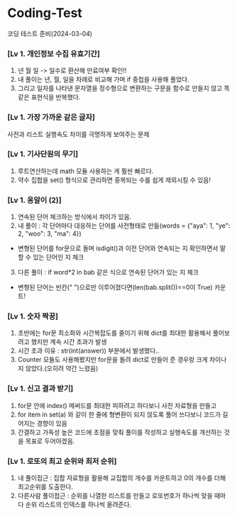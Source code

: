 # Coding-Test
코딩 테스트 준비(2024-03-04)

### [Lv 1. 개인정보 수집 유효기간]  
1. 년 월 일 -> 일수로 환산해 만료여부 확인!!  
2. 내 풀이는 년, 월, 일을 차례로 비교해 가며 if 중첩을 사용해 풀었다.  
3. 그리고 일자를 나타낸 문자열을 정수형으로 변환하는 구문을 함수로 만들지 않고 똑같은 표현식을 반복했다.

### [Lv 1. 가장 가까운 같은 글자]
사전과 리스트 실행속도 차이를 극명하게 보여주는 문제

### [Lv 1. 기사단원의 무기]
1. 루트연산하는데 math 모듈 사용하는 게 훨씬 빠르다.
2. 약수 집합을 set() 형식으로 관리하면 중복되는 수를 쉽게 제외시킬 수 있음!

### [Lv 1. 옹알이 (2)]  
1. 연속된 단어 체크하는 방식에서 차이가 있음.
2. 내 풀이 : 각 단어마다 대응하는 단어를 사전형태로 만듦(words = {"aya": 1, "ye": 2, "woo": 3, "ma": 4})
  -  변형된 단어를 for문으로 돌며 isdigit()과 이전 단어와 연속되는 지 확인하면서 말할 수 있는 단어인 지 체크
3. 다른 풀이 : if word*2 in bab 같은 식으로 연속된 단어가 있는 지 체크
  -  변형된 단어는 빈칸(" ")으로만 이루어졌다면(len(bab.split())==0이 True) 카운트!

### [Lv 1. 숫자 짝꿍]
1. 초반에는 for문 최소화와 시간복잡도를 줄이기 위해 dict를 최대한 활용해서 풀어보려고 했지만 계속 시간 초과가 발생
2. 시간 초과 이유 : str(int(answer)) 부분에서 발생했다..
3. Counter 모듈도 사용해봤지만 for문을 돌려 dict로 만들어 준 경우랑 크게 차이나지 않았다.(오히려 약간 느렸음)

### [Lv 1. 신고 결과 받기]
1. for문 안에 index() 메써드를 최대한 피하려고 하다보니 사전 자료형을 만들고
2. for item in set(a) 와 같이 한 줄에 형변환이 되지 않도록 풀어 쓰다보니 코드가 길어지는 경향이 있음
3. 간결하고 가독성 높은 코드에 초점을 맞춰 풀이를 작성하고 실행속도를 개선하는 것을 목표로 두어야겠음.

### [Lv 1. 로또의 최고 순위와 최저 순위]
1. 내 풀이접근 : 집합 자료형을 활용해 교집합의 개수를 카운트하고 0의 개수를 더해 최고순위를 도출한다.
2. 다른사람 풀이접근 : 순위를 나열한 리스트를 만들고 로또번호가 하나씩 맞을 때마다 순위 리스트의 인덱스를 하나씩 올려준다.
